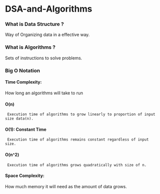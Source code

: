 # DSA-and-Algorithms

### What is Data Structure ?

Way of Organizing data in a effective way.

### What is Algorithms ?

Sets of instructions to solve problems.

### Big O Notation

#### Time Complexity:

How long an algorithms will take to run

#### O(n)

     Execution time of algorithms to grow linearly to proportion of input size data(n).

#### O(1): Constant Time

     Execution time of algorithms remains constant regardless of input size.

#### O(n^2)

     Execution time of algorithms grows quadratically with size of n.

#### Space Complexity:

How much memory it will need as the amount of data grows.
